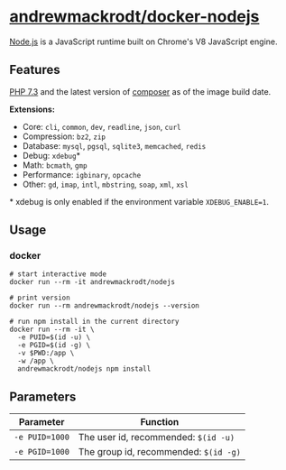 # [andrewmackrodt/docker-nodejs](https://github.com/andrewmackrodt/dockerfiles/tree/master/nodejs)

[Node.js](https://nodejs.org/) is a JavaScript runtime built on Chrome's V8 JavaScript engine.

## Features

[PHP 7.3](https://www.php.net/releases/7_3_0.php) and the latest version of
[composer](https://getcomposer.org/) as of the image build date.

**Extensions:**
- Core: `cli`, `common`, `dev`, `readline`, `json`, `curl`
- Compression: `bz2`, `zip`
- Database: `mysql`, `pgsql`, `sqlite3`, `memcached`, `redis`
- Debug: `xdebug`\*
- Math: `bcmath`, `gmp`
- Performance: `igbinary`, `opcache`
- Other: `gd`, `imap`, `intl`, `mbstring`, `soap`, `xml`, `xsl`

\* xdebug is only enabled if the environment variable `XDEBUG_ENABLE=1`.

## Usage

### docker

```
# start interactive mode
docker run --rm -it andrewmackrodt/nodejs

# print version
docker run --rm andrewmackrodt/nodejs --version

# run npm install in the current directory
docker run --rm -it \
  -e PUID=$(id -u) \
  -e PGID=$(id -g) \
  -v $PWD:/app \
  -w /app \
  andrewmackrodt/nodejs npm install
```

## Parameters

| Parameter | Function |
| --- | --- |
| `-e PUID=1000` | The user id, recommended: `$(id -u)` |
| `-e PGID=1000` | The group id, recommended: `$(id -g)` |
